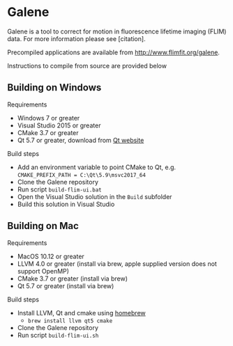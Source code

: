Galene
======

Galene is a tool to correct for motion in fluorescence lifetime imaging (FLIM) data. For more information please see [citation]. 

Precompiled applications are available from http://www.flimfit.org/galene.

Instructions to compile from source are provided below 

Building on Windows
-------------------
Requirements
- Windows 7 or greater
- Visual Studio 2015 or greater
- CMake 3.7 or greater
- Qt 5.7 or greater, download from [Qt website](https://www.qt.io/download-open-source/)

Build steps
- Add an environment variable to point CMake to Qt, e.g. 
   `CMAKE_PREFIX_PATH = C:\Qt\5.9\msvc2017_64`
- Clone the Galene repository 
- Run script `build-flim-ui.bat`
- Open the Visual Studio solution in the `Build` subfolder
- Build this solution in Visual Studio 

Building on Mac
-------------------
Requirements
- MacOS 10.12 or greater
- LLVM 4.0 or greater (install via brew, apple supplied version does not support OpenMP)
- CMake 3.7 or greater (install via brew)
- Qt 5.7 or greater (install via brew)

Build steps
- Install LLVM, Qt and cmake using [homebrew](http://brew.sh)
    - `brew install llvm qt5 cmake` 
- Clone the Galene repository 
- Run script `build-flim-ui.sh`
